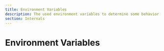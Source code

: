 ```yaml
---
title: Environment Variables
description: The used environment variables to determine some behavior of Piral.
section: Internals
---
```


# Environment Variables
